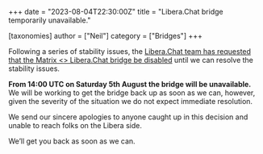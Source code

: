 +++
date = "2023-08-04T22:30:00Z"
title = "Libera.Chat bridge temporarily unavailable."

[taxonomies]
author = ["Neil"]
category = ["Bridges"]
+++

Following a series of stability issues, the [Libera.Chat team has requested that the Matrix <> Libera.Chat bridge be disabled](https://libera.chat/news/temporarily-disabling-the-matrix-bridge) until we can resolve the stability issues.

**From 14:00 UTC on Saturday 5th August the bridge will be unavailable.** We will be working to get the bridge back up as soon as we can, however, given the severity of the situation we do not expect immediate resolution.

We send our sincere apologies to anyone caught up in this decision and unable to reach folks on the Libera side.

We’ll get you back as soon as we can.






